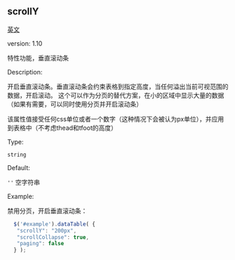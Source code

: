 

## scrollY

[英文](https://datatables.net/reference/option/scrollY "原链接")

version: 1.10

特性功能，垂直滚动条

Description:

开启垂直滚动条。垂直滚动条会约束表格到指定高度，当任何溢出当前可视范围的数据，开启滚动。
这个可以作为分页的替代方案，在小的区域中显示大量的数据（如果有需要，可以同时使用分页并开启滚动条）

该属性值接受任何css单位或者一个数字（这种情况下会被认为px单位），并应用到表格中（不考虑thead和tfoot的高度）

Type:

`string`

Default:

`''` 空字符串

Example:

禁用分页，开启垂直滚动条：

  ```javascript
    $('#example').dataTable( {
     "scrollY": "200px",
     "scrollCollapse": true,
     "paging": false
    } );
  ```